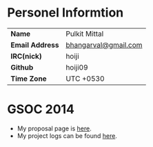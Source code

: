 # Personel Informtion

|                   |                        |
|-------------------|------------------------|
| **Name**          | Pulkit Mittal          |
| **Email Address** | <bhangarval@gmail.com> |
| **IRC(nick)**     | hoiji                  |
| **Github**        | hoiji09                |
| **Time Zone**     | UTC +0530              |

# GSOC 2014

-   My proposal page is
    [here](User:Pulkit%20Mittal/GSOC2014/proposal "wikilink").
-   My project logs can be found
    [here](User:Pulkit%20Mittal/GSOC2014/logs "wikilink").